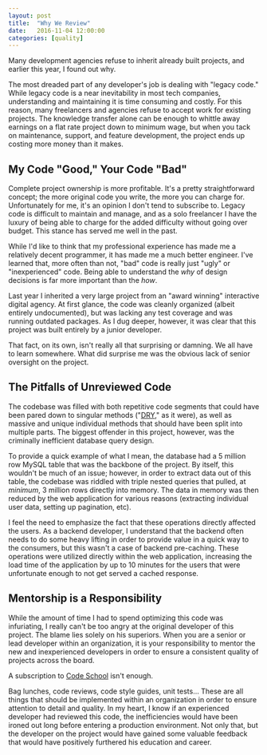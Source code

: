```yaml
---
layout: post
title:  "Why We Review"
date:   2016-11-04 12:00:00
categories: [quality]
---
```

Many development agencies refuse to inherit already built projects, and earlier this year, I found out why.

The most dreaded part of any developer's job is dealing with "legacy code." While legacy code is a near inevitability in most tech companies, understanding and maintaining it is time consuming and costly. For this reason, many freelancers and agencies refuse to accept work for existing projects. The knowledge transfer alone can be enough to whittle away earnings on a flat rate project down to minimum wage, but when you tack on maintenance, support, and feature development, the project ends up costing more money than it makes.

## My Code "Good," Your Code "Bad"

Complete project ownership is more profitable. It's a pretty straightforward concept; the more original code you write, the more you can charge for. Unfortunately for me, it's an opinion I don't tend to subscribe to. Legacy code is difficult to maintain and manage, and as a solo freelancer I have the luxury of being able to charge for the added difficulty without going over budget.
This stance has served me well in the past.

While I'd like to think that my professional experience has made me a relatively decent programmer, it has made me a much better engineer. I've learned that, more often than not, "bad" code is really just "ugly" or "inexperienced" code. Being able to understand the _why_ of design decisions is far more important than the _how_.

Last year I inherited a very large project from an "award winning" interactive digital agency. At first glance, the code was cleanly organized (albeit entirely undocumented), but was lacking any test coverage and was running outdated packages. As I dug deeper, however, it was clear that this project was built entirely by a junior developer.

That fact, on its own, isn't really all that surprising or damning. We all have to learn somewhere. What did surprise me was the obvious lack of senior oversight on the project.

## The Pitfalls of Unreviewed Code

The codebase was filled with both repetitive code segments that could have been pared down to singular methods ("[DRY](https://en.wikipedia.org/wiki/Don%27t_repeat_yourself)," as it were), as well as massive and unique individual methods that should have been split into multiple parts. The biggest offender in this project, however, was the criminally inefficient database query design.

To provide a quick example of what I mean, the database had a 5 million row MySQL table that was the backbone of the project. By itself, this wouldn't be much of an issue; however, in order to extract data out of this table, the codebase was riddled with triple nested queries that pulled, at _minimum_, 3 million rows directly into memory. The data in memory was then reduced by the web application for various reasons (extracting individual user data, setting up pagination, etc).

I feel the need to emphasize the fact that these operations directly affected the users. As a backend developer, I understand that the backend often needs to do some heavy lifting in order to provide value in a quick way to the consumers, but this wasn't a case of backend pre-caching. These operations were utilized directly within the web application, increasing the load time of the application by up to 10 minutes for the users that were unfortunate enough to not get served a cached response.

## Mentorship is a Responsibility

While the amount of time I had to spend optimizing this code was infuriating, I really can't be too angry at the original developer of this project. The blame lies solely on his superiors. When you are a senior or lead developer within an organization, it is your responsibility to mentor the new and inexperienced developers in order to ensure a consistent quality of projects across the board.

A subscription to [Code School](https://www.codeschool.com/) isn't enough.

Bag lunches, code reviews, code style guides, unit tests... These are all things that should be implemented within an organization in order to ensure attention to detail and quality. In my heart, I know if an experienced developer had reviewed this code, the inefficiencies would have been ironed out long before entering a production environment. Not only that, but the developer on the project would have gained some valuable feedback that would have positively furthered his education and career.
